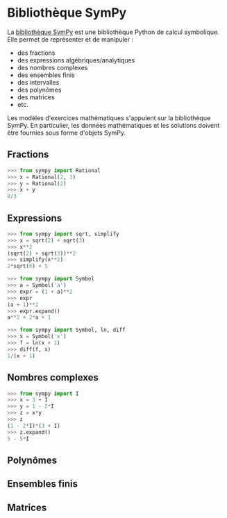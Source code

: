# Bibliothèque SymPy

La [bibliothèque SymPy](https://www.sympy.org) est une bibliothèque Python de calcul symbolique. Elle permet de représenter et de manipuler :

  * des fractions
  * des expressions algébriques/analytiques
  * des nombres complexes
  * des ensembles finis
  * des intervalles
  * des polynômes
  * des matrices
  * etc.

Les modèles d'exercices mathématiques s'appuient sur la bibliothèque SymPy. En particulier, les données mathématiques et les solutions doivent être fournies sous forme d'objets SymPy.

## Fractions

```python
>>> from sympy import Rational
>>> x = Rational(2, 3)
>>> y = Rational(2)
>>> x + y
8/3
```

## Expressions

```python
>>> from sympy import sqrt, simplify
>>> x = sqrt(2) + sqrt(3)
>>> x**2
(sqrt(2) + sqrt(3))**2
>>> simplify(x**2)
2*sqrt(6) + 5
```

```python
>>> from sympy import Symbol
>>> a = Symbol('a')
>>> expr = (1 + a)**2
>>> expr
(a + 1)**2
>>> expr.expand()
a**2 + 2*a + 1
```

```python
>>> from sympy import Symbol, ln, diff
>>> x = Symbol('x')
>>> f = ln(x + 1)
>>> diff(f, x)
1/(x + 1)
```

## Nombres complexes

```python
>>> from sympy import I
>>> x = 3 + I
>>> y = 1 - 2*I
>>> z = x*y
>>> z
(1 - 2*I)*(3 + I)
>>> z.expand()
5 - 5*I
```

## Polynômes

## Ensembles finis

## Matrices
